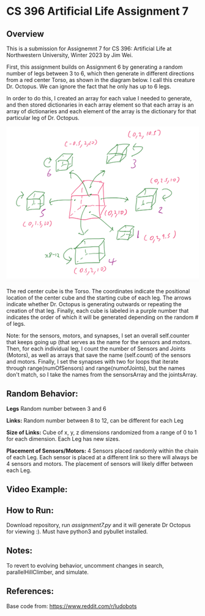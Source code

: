 # CS 396 Artificial Life Assignment 7

## Overview

This is a submission for Assignemnt 7 for CS 396: Artificial Life at Northwestern University, Winter 2023 by Jim Wei.

First, this assignment builds on Assignment 6 by generating a random number of legs between 3 to 6, which then generate in different directions from a red center Torso, as shown in the diagram below. I call this creature Dr. Octopus. We can ignore the fact that he only has up to 6 legs.

In order to do this, I created an array for each value I needed to generate, and then stored dictionaries in each array element so that each array is an array of dictionaries and each element of the array is the dictionary for that particular leg of Dr. Octopus.

![assignment7](assignment7.png)

The red center cube is the Torso. The coordinates indicate the positional location of the center cube and the starting cube of each leg. The arrows indicate whether Dr. Octopus is generating outwards or repeating the creation of that leg. Finally, each cube is labeled in a purple number that indicates the order of which it will be generated depending on the random # of legs.


Note: for the sensors, motors, and synapses, I set an overall self.counter that keeps going up (that serves as the name for the sensors and motors. Then, for each individual leg, I count the number of Sensors and Joints (Motors), as well as arrays that save the name (self.count) of the sensors and motors. Finally, I set the synapses with two for loops that iterate through range(numOfSensors) and range(numofJoints), but the names don't match, so I take the names from the sensorsArray and the jointsArray.


## Random Behavior:

**Legs** Random number between 3 and 6

**Links:** Random number between 8 to 12, can be different for each Leg

**Size of Links:** Cube of x, y, z dimensions randomized from a range of 0 to 1 for each dimension. Each Leg has new sizes.

**Placement of Sensors/Motors:** 4 Sensors placed randomly within the chain of each Leg. Each sensor is placed at a different link so there will always be 4 sensors and motors. The placement of sensors will likely differ between each Leg.


## Video Example:



## How to Run:

Download repository, run *assignment7.py* and it will generate Dr Octopus for viewing :). Must have python3 and pybullet installed.

## Notes:

To revert to evolving behavior, uncomment changes in search, parallelHillClimber, and simulate.


## References:
Base code from: https://www.reddit.com/r/ludobots




